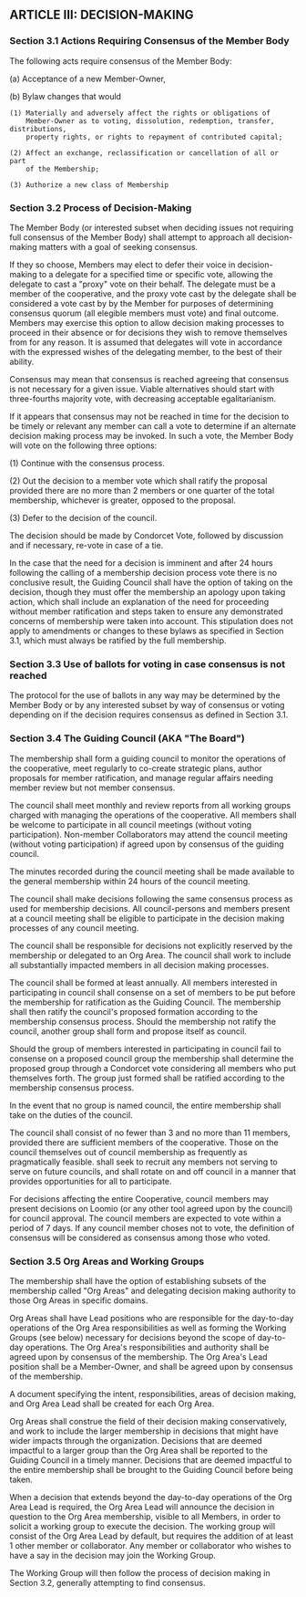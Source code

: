 ## ARTICLE III:  DECISION-MAKING

### Section 3.1  Actions Requiring Consensus of the Member Body

The following acts require consensus of the Member Body:

(a)	Acceptance of a new Member-Owner,

(b)	Bylaw changes that would

	(1)	Materially and adversely affect the rights or obligations of
        Member-Owner as to voting, dissolution, redemption, transfer, distributions,
        property rights, or rights to repayment of contributed capital;

	(2)	Affect an exchange, reclassification or cancellation of all or part
        of the Membership;

	(3)	Authorize a new class of Membership

### Section 3.2  Process of Decision-Making

The Member Body (or interested subset when deciding issues not requiring full
consensus of the Member Body) shall attempt to approach all decision-making
matters with a goal of seeking consensus.

If they so choose, Members may elect to defer their voice in
decision-making to a delegate for a specified time or specific vote,
allowing the delegate to cast a "proxy" vote on their behalf. The
delegate must be a member of the cooperative, and the proxy vote cast by
the delegate shall be considered a vote cast by by the Member for
purposes of determining consensus quorum (all elegible members must
vote) and final outcome. Members may exercise this option to allow
decision making processes to proceed in their absence or for decisions
they wish to remove themselves from for any reason. It is assumed that 
delegates will vote in accordance with the expressed wishes of the delegating
member, to the best of their ability.

Consensus may mean that consensus is reached agreeing that consensus is not
necessary for a given issue. Viable alternatives should start with three-fourths
majority vote, with decreasing acceptable egalitarianism.

If it appears that consensus may not be reached in time for the decision to be
timely or relevant any member can call a vote to determine if an alternate
decision making process may be invoked. In such a vote, the Member Body will
vote on the following three options:

(1) Continue with the consensus process.

(2) Out the decision to a member vote which shall ratify the proposal provided
there are no more than 2 members or one quarter of the total membership,
whichever is greater, opposed to the proposal.

(3) Defer to the decision of the council.

The decision should be made by Condorcet Vote, followed by discussion and if
necessary, re-vote in case of a tie.

In the case that the need for a decision is imminent and after 24 hours following
the calling of a membership decision process vote there is no conclusive result,
the Guiding Council shall have the option of taking on the decision, though they
must offer the membership an apology upon taking action, which shall include an
explanation of the need for proceeding without member ratification and steps
taken to ensure any demonstrated concerns of membership were taken into 
account. This stipulation does not apply to amendments or changes to these 
bylaws as specified in Section 3.1, which must always be ratified by the full
membership.

### Section 3.3  Use of ballots for voting in case consensus is not reached

The protocol for the use of ballots in any way may be determined by the Member
Body or by any interested subset by way of consensus or voting depending on if
the decision requires consensus as defined in Section 3.1.

### Section 3.4 The Guiding Council (AKA "The Board")

The membership shall form a guiding council to monitor the operations of the
cooperative, meet regularly to co-create strategic plans, author proposals for
member ratification, and manage regular affairs needing member review but not
member consensus.

The council shall meet monthly and review reports from all working groups
charged with managing the operations of the cooperative. All members shall be
welcome to participate in all council meetings (without voting participation).
Non-member Collaborators may attend the council meeting (without voting
participation) if agreed upon by consensus of the guiding council.

The minutes recorded during the council meeting shall be made available to the
general membership within 24 hours of the council meeting.

The council shall make decisions following the same consensus process as used
for membership decisions. All council-persons and members present at a council
meeting shall be eligible to participate in the decision making processes of any
council meeting.

The council shall be responsible for decisions not explicitly reserved by the
membership or delegated to an Org Area. The council shall work to include all
substantially impacted members in all decision making processes.

The council shall be formed at least annually. All members interested in 
participating in council shall consense on a set of members to be put before the 
membership for ratification as the Guiding Council. The membership shall then 
ratify the council's proposed formation according to the membership consensus 
process. Should the membership not ratify the council, another group shall form 
and propose itself as council.

Should the group of members interested in participating in council fail to
consense on a proposed council group the membership shall determine the
proposed group through a Condorcet vote considering all members who put
themselves forth. The group just formed shall be ratified according to the
membership consensus process.

In the event that no group is named council, the entire membership shall take
on the duties of the council.

The council shall consist of no fewer than 3 and no more than 11 members,
provided there are sufficient members of the cooperative. Those on the council
themselves out of council membership as frequently as pragmatically feasible. 
shall seek to recruit any members not serving to serve on future councils, and 
shall rotate on and off council in a manner that provides opportunities for all
to participate.

For decisions affecting the entire Cooperative, council members may present
decisions on Loomio (or any other tool agreed upon by the council) for
council approval. The council members are expected to vote within a period
of 7 days. If any council member choses not to vote, the definition of
consensus will be considered as consensus among those who voted.

### Section 3.5 Org Areas and Working Groups

The membership shall have the option of establishing subsets of the
membership called "Org Areas" and delegating decision making authority to
those Org Areas in specific domains.

Org Areas shall have Lead positions who are responsible for the day-to-day
operations of the Org Area responsibilities as well as forming the Working
Groups (see below) necessary for decisions beyond the scope of day-to-day
operations. The Org Area's responsibilities and authority shall be agreed
upon by consensus of the membership. The Org Area's Lead position shall be
a Member-Owner, and shall be agreed upon by consensus of the membership.

A document specifying the intent, responsibilities, areas of decision making,
and Org Area Lead shall be created for each Org Area.

Org Areas shall construe the field of their decision making conservatively, 
and work to include the larger membership in decisions that might have wider
impacts through the organization. Decisions that are deemed impactful to
a larger group than the Org Area shall be reported to the Guiding Council
in a timely manner. Decisions that are deemed impactful to the entire
membership shall be brought to the Guiding Council before being taken.

When a decision that extends beyond the day-to-day operations of the Org
Area Lead is required, the Org Area Lead will announce the decision in
question to the Org Area membership, visible to all Members, in order to
solicit a working group to execute the decision. The working group will
consist of the Org Area Lead by default, but requires the addition of at
least 1 other member or collaborator. Any member or collaborator who wishes
to have a say in the decision may join the Working Group.

The Working Group will then follow the process of decision making in Section
3.2, generally attempting to find consensus.
